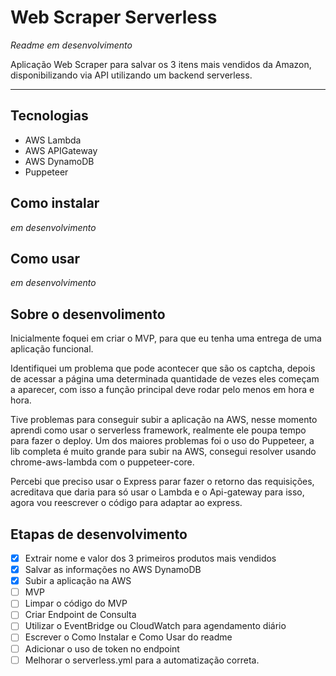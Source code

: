 # Web Scraper Serverless
_Readme em desenvolvimento_

Aplicação Web Scraper para salvar os 3 itens mais vendidos da Amazon, disponibilizando via API utilizando um backend serverless.

***********

## Tecnologias
* AWS Lambda
* AWS APIGateway
* AWS DynamoDB
* Puppeteer

## Como instalar
_em desenvolvimento_

## Como usar
_em desenvolvimento_

## Sobre o desenvolimento
Inicialmente foquei em criar o MVP, para que eu tenha uma entrega de uma aplicação funcional.

Identifiquei um problema que pode acontecer que são os captcha, depois de acessar a página uma determinada quantidade de vezes eles começam a aparecer, com isso a função principal deve rodar pelo menos em hora e hora.

Tive problemas para conseguir subir a aplicação na AWS, nesse momento aprendi como usar o serverless framework, realmente ele poupa tempo para fazer o deploy.
Um dos maiores problemas foi o uso do Puppeteer, a lib completa é muito grande para subir na AWS, consegui resolver usando chrome-aws-lambda com o puppeteer-core.

Percebi que preciso usar o Express parar fazer o retorno das requisições, acreditava que daria para só usar o Lambda e o Api-gateway para isso, agora vou reescrever o código para adaptar ao express.

## Etapas de desenvolvimento
* [X] Extrair nome e valor dos 3 primeiros produtos mais vendidos
* [X] Salvar as informações no  AWS DynamoDB
* [X] Subir a aplicação na AWS
* [ ] MVP
* [ ] Limpar o código do MVP
* [ ] Criar Endpoint de Consulta
* [ ] Utilizar o EventBridge ou CloudWatch para agendamento diário
* [ ] Escrever o Como Instalar e Como Usar do readme
* [ ] Adicionar o uso de token no endpoint
* [ ] Melhorar o serverless.yml para a automatização correta.